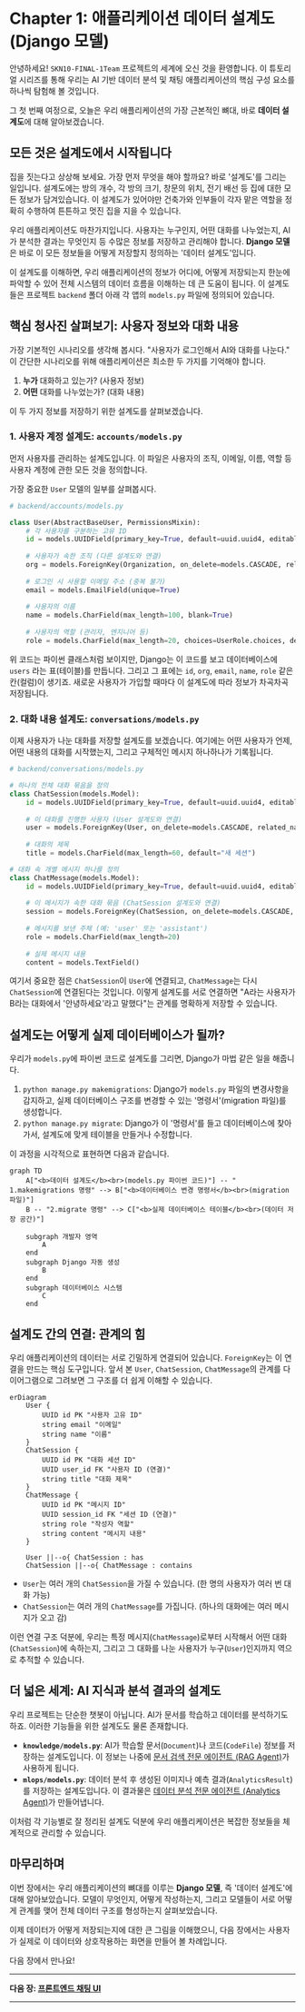 # Chapter 1: 애플리케이션 데이터 설계도 (Django 모델)


안녕하세요! `SKN10-FINAL-1Team` 프로젝트의 세계에 오신 것을 환영합니다. 이 튜토리얼 시리즈를 통해 우리는 AI 기반 데이터 분석 및 채팅 애플리케이션의 핵심 구성 요소를 하나씩 탐험해 볼 것입니다.

그 첫 번째 여정으로, 오늘은 우리 애플리케이션의 가장 근본적인 뼈대, 바로 **데이터 설계도**에 대해 알아보겠습니다.

## 모든 것은 설계도에서 시작됩니다

집을 짓는다고 상상해 보세요. 가장 먼저 무엇을 해야 할까요? 바로 '설계도'를 그리는 일입니다. 설계도에는 방의 개수, 각 방의 크기, 창문의 위치, 전기 배선 등 집에 대한 모든 정보가 담겨있습니다. 이 설계도가 있어야만 건축가와 인부들이 각자 맡은 역할을 정확히 수행하여 튼튼하고 멋진 집을 지을 수 있습니다.

우리 애플리케이션도 마찬가지입니다. 사용자는 누구인지, 어떤 대화를 나누었는지, AI가 분석한 결과는 무엇인지 등 수많은 정보를 저장하고 관리해야 합니다. **Django 모델**은 바로 이 모든 정보들을 어떻게 저장할지 정의하는 '데이터 설계도'입니다.

이 설계도를 이해하면, 우리 애플리케이션의 정보가 어디에, 어떻게 저장되는지 한눈에 파악할 수 있어 전체 시스템의 데이터 흐름을 이해하는 데 큰 도움이 됩니다. 이 설계도들은 프로젝트 `backend` 폴더 아래 각 앱의 `models.py` 파일에 정의되어 있습니다.

## 핵심 청사진 살펴보기: 사용자 정보와 대화 내용

가장 기본적인 시나리오를 생각해 봅시다. "사용자가 로그인해서 AI와 대화를 나눈다." 이 간단한 시나리오를 위해 애플리케이션은 최소한 두 가지를 기억해야 합니다.

1.  **누가** 대화하고 있는가? (사용자 정보)
2.  **어떤** 대화를 나누었는가? (대화 내용)

이 두 가지 정보를 저장하기 위한 설계도를 살펴보겠습니다.

### 1. 사용자 계정 설계도: `accounts/models.py`

먼저 사용자를 관리하는 설계도입니다. 이 파일은 사용자의 조직, 이메일, 이름, 역할 등 사용자 계정에 관한 모든 것을 정의합니다.

가장 중요한 `User` 모델의 일부를 살펴봅시다.

```python
# backend/accounts/models.py

class User(AbstractBaseUser, PermissionsMixin):
    # 각 사용자를 구분하는 고유 ID
    id = models.UUIDField(primary_key=True, default=uuid.uuid4, editable=False)
    
    # 사용자가 속한 조직 (다른 설계도와 연결)
    org = models.ForeignKey(Organization, on_delete=models.CASCADE, related_name="users")
    
    # 로그인 시 사용할 이메일 주소 (중복 불가)
    email = models.EmailField(unique=True)
    
    # 사용자의 이름
    name = models.CharField(max_length=100, blank=True)
    
    # 사용자의 역할 (관리자, 엔지니어 등)
    role = models.CharField(max_length=20, choices=UserRole.choices, default=UserRole.GUEST)
```

위 코드는 파이썬 클래스처럼 보이지만, Django는 이 코드를 보고 데이터베이스에 `users` 라는 표(테이블)를 만듭니다. 그리고 그 표에는 `id`, `org`, `email`, `name`, `role` 같은 칸(컬럼)이 생기죠. 새로운 사용자가 가입할 때마다 이 설계도에 따라 정보가 차곡차곡 저장됩니다.

### 2. 대화 내용 설계도: `conversations/models.py`

이제 사용자가 나눈 대화를 저장할 설계도를 보겠습니다. 여기에는 어떤 사용자가 언제, 어떤 내용의 대화를 시작했는지, 그리고 구체적인 메시지 하나하나가 기록됩니다.

```python
# backend/conversations/models.py

# 하나의 전체 대화 묶음을 정의
class ChatSession(models.Model):
    id = models.UUIDField(primary_key=True, default=uuid.uuid4, editable=False)
    
    # 이 대화를 진행한 사용자 (User 설계도와 연결)
    user = models.ForeignKey(User, on_delete=models.CASCADE, related_name="chat_sessions")
    
    # 대화의 제목
    title = models.CharField(max_length=60, default="새 세션")

# 대화 속 개별 메시지 하나를 정의
class ChatMessage(models.Model):
    id = models.UUIDField(primary_key=True, default=uuid.uuid4, editable=False)
    
    # 이 메시지가 속한 대화 묶음 (ChatSession 설계도와 연결)
    session = models.ForeignKey(ChatSession, on_delete=models.CASCADE, related_name="messages")
    
    # 메시지를 보낸 주체 (예: 'user' 또는 'assistant')
    role = models.CharField(max_length=20)
    
    # 실제 메시지 내용
    content = models.TextField()
```

여기서 중요한 점은 `ChatSession`이 `User`에 연결되고, `ChatMessage`는 다시 `ChatSession`에 연결된다는 것입니다. 이렇게 설계도를 서로 연결하면 "A라는 사용자가 B라는 대화에서 '안녕하세요'라고 말했다"는 관계를 명확하게 저장할 수 있습니다.

## 설계도는 어떻게 실제 데이터베이스가 될까?

우리가 `models.py`에 파이썬 코드로 설계도를 그리면, Django가 마법 같은 일을 해줍니다.

1.  `python manage.py makemigrations`: Django가 `models.py` 파일의 변경사항을 감지하고, 실제 데이터베이스 구조를 변경할 수 있는 '명령서'(migration 파일)를 생성합니다.
2.  `python manage.py migrate`: Django가 이 '명령서'를 들고 데이터베이스에 찾아가서, 설계도에 맞게 테이블을 만들거나 수정합니다.

이 과정을 시각적으로 표현하면 다음과 같습니다.

```mermaid
graph TD
    A["<b>데이터 설계도</b><br>(models.py 파이썬 코드)"] -- " 1.makemigrations 명령" --> B["<b>데이터베이스 변경 명령서</b><br>(migration 파일)"]
    B -- "2.migrate 명령" --> C["<b>실제 데이터베이스 테이블</b><br>(데이터 저장 공간)"]

    subgraph 개발자 영역
        A
    end
    subgraph Django 자동 생성
        B
    end
    subgraph 데이터베이스 시스템
        C
    end
```

## 설계도 간의 연결: 관계의 힘

우리 애플리케이션의 데이터는 서로 긴밀하게 연결되어 있습니다. `ForeignKey`는 이 연결을 만드는 핵심 도구입니다. 앞서 본 `User`, `ChatSession`, `ChatMessage`의 관계를 다이어그램으로 그려보면 그 구조를 더 쉽게 이해할 수 있습니다.

```mermaid
erDiagram
    User {
        UUID id PK "사용자 고유 ID"
        string email "이메일"
        string name "이름"
    }
    ChatSession {
        UUID id PK "대화 세션 ID"
        UUID user_id FK "사용자 ID (연결)"
        string title "대화 제목"
    }
    ChatMessage {
        UUID id PK "메시지 ID"
        UUID session_id FK "세션 ID (연결)"
        string role "작성자 역할"
        string content "메시지 내용"
    }

    User ||--o{ ChatSession : has
    ChatSession ||--o{ ChatMessage : contains

```

*   `User`는 여러 개의 `ChatSession`을 가질 수 있습니다. (한 명의 사용자가 여러 번 대화 가능)
*   `ChatSession`는 여러 개의 `ChatMessage`를 가집니다. (하나의 대화에는 여러 메시지가 오고 감)

이런 연결 구조 덕분에, 우리는 특정 메시지(`ChatMessage`)로부터 시작해서 어떤 대화(`ChatSession`)에 속하는지, 그리고 그 대화를 나눈 사용자가 누구(`User`)인지까지 역으로 추적할 수 있습니다.

## 더 넓은 세계: AI 지식과 분석 결과의 설계도

우리 프로젝트는 단순한 챗봇이 아닙니다. AI가 문서를 학습하고 데이터를 분석하기도 하죠. 이러한 기능들을 위한 설계도도 물론 존재합니다.

*   **`knowledge/models.py`**: AI가 학습할 문서(`Document`)나 코드(`CodeFile`) 정보를 저장하는 설계도입니다. 이 정보는 나중에 [문서 검색 전문 에이전트 (RAG Agent)](06_문서_검색_전문_에이전트__rag_agent__.md)가 사용하게 됩니다.
*   **`mlops/models.py`**: 데이터 분석 후 생성된 이미지나 예측 결과(`AnalyticsResult`)를 저장하는 설계도입니다. 이 결과물은 [데이터 분석 전문 에이전트 (Analytics Agent)](05_데이터_분석_전문_에이전트__analytics_agent__.md)가 만들어냅니다.

이처럼 각 기능별로 잘 정리된 설계도 덕분에 우리 애플리케이션은 복잡한 정보들을 체계적으로 관리할 수 있습니다.

## 마무리하며

이번 장에서는 우리 애플리케이션의 뼈대를 이루는 **Django 모델**, 즉 '데이터 설계도'에 대해 알아보았습니다. 모델이 무엇인지, 어떻게 작성하는지, 그리고 모델들이 서로 어떻게 관계를 맺어 전체 데이터 구조를 형성하는지 살펴보았습니다.

이제 데이터가 어떻게 저장되는지에 대한 큰 그림을 이해했으니, 다음 장에서는 사용자가 실제로 이 데이터와 상호작용하는 화면을 만들어 볼 차례입니다.

다음 장에서 만나요!

---

**다음 장: [프론트엔드 채팅 UI](02_프론트엔드_채팅_ui_.md)**

---

